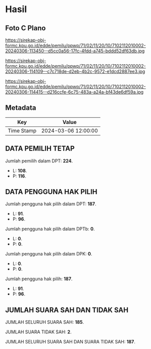 # Hasil

## Foto C Plano

https://sirekap-obj-formc.kpu.go.id/edde/pemilu/ppwp/71/02/11/20/10/7102112010002-20240306-113450--d5cc0a56-17fc-4fdd-a745-bddd52df63db.jpg

https://sirekap-obj-formc.kpu.go.id/edde/pemilu/ppwp/71/02/11/20/10/7102112010002-20240306-114109--c7c718de-d2eb-4b2c-9572-e1dcd2887ee3.jpg

https://sirekap-obj-formc.kpu.go.id/edde/pemilu/ppwp/71/02/11/20/10/7102112010002-20240306-114415--d216ccfe-6c75-483a-a24a-bf43de6df59a.jpg


## Metadata

| Key        | Value               |
| ---------- | ------------------- |
| Time Stamp | 2024-03-06 12:00:00 |


## DATA PEMILIH TETAP

Jumlah pemilih dalam DPT: **224**.
 * L: **108**.
 * P: **116**.

## DATA PENGGUNA HAK PILIH

Jumlah pengguna hak pilih dalam DPT: **187**.
 * L: **91**.
 * P: **96**.

Jumlah pengguna hak pilih dalam DPTb: **0**.
 * L: **0**.
 * P: **0**.

Jumlah pengguna hak pilih dalam DPK: **0**.
 * L: **0**.
 * P: **0**.

Jumlah pengguna hak pilih: **187**.
 * L: **91**.
 * P: **96**.

## JUMLAH SUARA SAH DAN TIDAK SAH

JUMLAH SELURUH SUARA SAH: **185**.

JUMLAH SUARA TIDAK SAH: **2**.

JUMLAH SELURUH SUARA SAH DAN SUARA TIDAK SAH: **187**.


